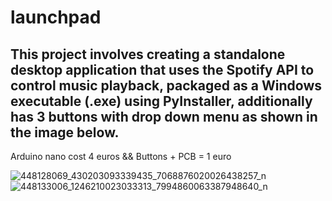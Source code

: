 # launchpad
This project involves creating a standalone desktop application that uses the Spotify API to control music playback, packaged as a Windows executable (.exe) using PyInstaller,
additionally has 3 buttons with drop down menu as shown in the image below. 
-------------------------------
Arduino nano cost 4 euros &&
Buttons + PCB = 1 euro 

![448128069_430203093339435_7068876020026438257_n](https://github.com/eee-Andrew/launchpad/assets/98215048/e4df8718-c45e-4520-a7e3-45de5834bbd2)
![448133006_1246210023033313_7994860063387948640_n](https://github.com/eee-Andrew/launchpad/assets/98215048/f4b33d78-fa24-48aa-a49a-bd5a7da76d5d)
